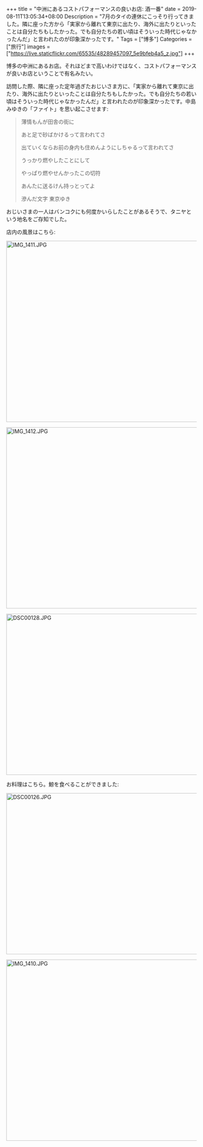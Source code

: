 +++
title = "中洲にあるコストパフォーマンスの良いお店: 酒一番"
date = 2019-08-11T13:05:34+08:00
Description = "7月のタイの連休にこっそり行ってきました。隣に座った方から「実家から離れて東京に出たり、海外に出たりといったことは自分たちもしたかった。でも自分たちの若い頃はそういった時代じゃなかったんだ」と言われたのが印象深かったです。"
Tags = ["博多"]
Categories = ["旅行"]
images = ["https://live.staticflickr.com/65535/48289457097_5e9bfeb4a5_z.jpg"]
+++

博多の中洲にあるお店。それほどまで高いわけではなく、コストパフォーマンスが良いお店ということで有名みたい。

訪問した際、隣に座った定年過ぎたおじいさま方に、「実家から離れて東京に出たり、海外に出たりといったことは自分たちもしたかった。でも自分たちの若い頃はそういった時代じゃなかったんだ」と言われたのが印象深かったです。中島みゆきの「ファイト」を思い起こさせます:

> 薄情もんが田舎の街に
>
> あと足で砂ばかけるって言われてさ
>
> 出ていくならお前の身内も住めんようにしちゃるって言われてさ
>
> うっかり燃やしたことにして
>
> やっぱり燃やせんかったこの切符
>
> あんたに送るけん持っとってよ
>
> 滲んだ文字 東京ゆき

おじいさまの一人はバンコクにも何度かいらしたことがあるそうで、タニヤという地名をご存知でした。

店内の風景はこちら:

<a data-flickr-embed="true"  href="https://www.flickr.com/photos/42332031@N02/48289874572/in/album-72157709654299867/" title="IMG_1411.JPG"><img src="https://live.staticflickr.com/65535/48289874572_bdcfacf215_z.jpg" width="640" height="480" alt="IMG_1411.JPG"></a><script async src="//embedr.flickr.com/assets/client-code.js" charset="utf-8"></script>

<a data-flickr-embed="true"  href="https://www.flickr.com/photos/42332031@N02/48289875012/in/album-72157709654299867/" title="IMG_1412.JPG"><img src="https://live.staticflickr.com/65535/48289875012_fcfd3f9997_z.jpg" width="640" height="480" alt="IMG_1412.JPG"></a><script async src="//embedr.flickr.com/assets/client-code.js" charset="utf-8"></script>

<a data-flickr-embed="true"  href="https://www.flickr.com/photos/42332031@N02/48289457097/in/album-72157709654299867/" title="DSC00128.JPG"><img src="https://live.staticflickr.com/65535/48289457097_5e9bfeb4a5_z.jpg" width="640" height="427" alt="DSC00128.JPG"></a><script async src="//embedr.flickr.com/assets/client-code.js" charset="utf-8"></script>

お料理はこちら。鯨を食べることができました:

<a data-flickr-embed="true"  href="https://www.flickr.com/photos/42332031@N02/48289351411/in/album-72157709654299867/" title="DSC00126.JPG"><img src="https://live.staticflickr.com/65535/48289351411_e8126c93f1_z.jpg" width="640" height="427" alt="DSC00126.JPG"></a><script async src="//embedr.flickr.com/assets/client-code.js" charset="utf-8"></script>

<a data-flickr-embed="true"  href="https://www.flickr.com/photos/42332031@N02/48289874332/in/album-72157709654299867/" title="IMG_1410.JPG"><img src="https://live.staticflickr.com/65535/48289874332_04a33e7743_z.jpg" width="640" height="480" alt="IMG_1410.JPG"></a><script async src="//embedr.flickr.com/assets/client-code.js" charset="utf-8"></script>

